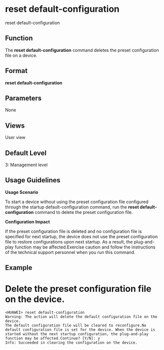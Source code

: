 reset default-configuration
===========================

reset default-configuration

Function
--------



The **reset default-configuration** command deletes the preset configuration file on a device.




Format
------

**reset default-configuration**


Parameters
----------

None

Views
-----

User view


Default Level
-------------

3: Management level


Usage Guidelines
----------------

**Usage Scenario**



To start a device without using the preset configuration file configured through the startup default-configuration command, run the **reset default-configuration** command to delete the preset configuration file.



**Configuration Impact**



If the preset configuration file is deleted and no configuration file is specified for next startup, the device does not use the preset configuration file to restore configurations upon next startup. As a result, the plug-and-play function may be affected.Exercise caution and follow the instructions of the technical support personnel when you run this command.




Example
-------

# Delete the preset configuration file on the device.
```
<HUAWEI> reset default-configuration
Warning: The action will delete the default configuration file on the device.
The default configuration file will be cleared to reconfigure.No default configuration file is set for the device. When the device is started without the next startup configuration, the plug-and-play function may be affected.Continue? [Y/N]: y
Info: Succeeded in clearing the configuration on the device.

```